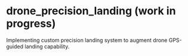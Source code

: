# drone_precision_landing (work in progress)

Implementing custom precision landing system to augment drone GPS-guided landing capability.
